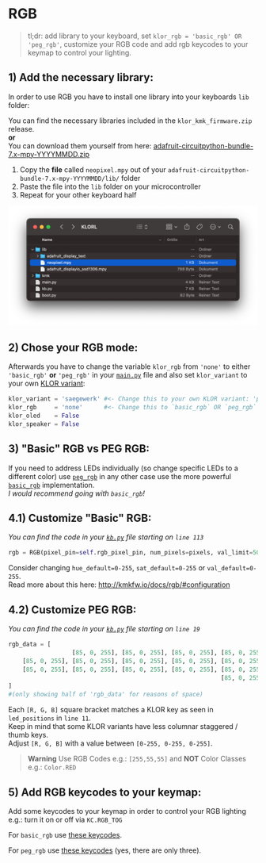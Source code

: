 # RGB

>tl;dr: add library to your keyboard, set `klor_rgb = 'basic_rgb' OR 'peg_rgb'`, customize your RGB code and add rgb keycodes to your keymap to control your lighting.
## 1) Add the necessary library: 
In order to use RGB you have to install one library into your keyboards `lib` folder:

You can find the necessary libraries included in the `klor_kmk_firmware.zip` release.\
**or**\
You can download them yourself from here: [adafruit-circuitpython-bundle-7.x-mpy-YYYYMMDD.zip](https://github.com/adafruit/Adafruit_CircuitPython_Bundle/releases/)

1) Copy the **file** called `neopixel.mpy` out of your `adafruit-circuitpython-bundle-7.x-mpy-YYYYMMDD/lib/` folder
2) Paste the file into the `lib` folder on your microcontroller
3) Repeat for your other keyboard half

<p>
  <img alt="OLED lib folder" src="images/rgb_lib.png">
</p>

## 2) Chose your RGB mode:

Afterwards you have to change the variable `klor_rgb` from `'none'` to either `'basic_rgb'` **or** `'peg_rgb'` in your [`main.py`](../main.py) file and also set `klor_variant` to your own [KLOR variant](https://github.com/GEIGEIGEIST/klor#layouts):


```python
klor_variant = 'saegewerk' #<- Change this to your own KLOR variant: 'polydactyl', 'konrad', 'yubitsume', 'saegewerk'
klor_rgb     = 'none'      #<- Change this to `basic_rgb` OR `peg_rgb`
klor_oled    = False
klor_speaker = False
```
## 3) "Basic" RGB vs PEG RGB:

If you need to address LEDs individually (so change specific LEDs to a different color) use [`peg_rgb`](http://kmkfw.io/docs/peg_rgb_matrix/) in any other case use the more powerful [`basic_rgb`](http://kmkfw.io/docs/rgb/) implementation.\
*I would recommend going with `basic_rgb`!*

## 4.1) Customize "Basic" RGB:

*You can find the code in your [`kb.py`](../kb.py) file starting on `line 113`*

```python
rgb = RGB(pixel_pin=self.rgb_pixel_pin, num_pixels=pixels, val_limit=50, hue_default=0, sat_default=100, val_default=20,)
```

Consider changing `hue_default=0-255`, `sat_default=0-255` or `val_default=0-255`.\
Read more about this here: http://kmkfw.io/docs/rgb/#configuration

## 4.2) Customize PEG RGB:

*You can find the code in your [`kb.py`](../kb.py) file starting on `line 19`*

```python
rgb_data = [
                  [85, 0, 255], [85, 0, 255], [85, 0, 255], [85, 0, 255], [85, 0, 255],                            
    [85, 0, 255], [85, 0, 255], [85, 0, 255], [85, 0, 255], [85, 0, 255], [85, 0, 255],                            
    [85, 0, 255], [85, 0, 255], [85, 0, 255], [85, 0, 255], [85, 0, 255], [85, 0, 255],                            
                                                            [85, 0, 255], [85, 0, 255], [85, 0, 255], [85, 0, 255],
]
#(only showing half of 'rgb_data' for reasons of space)
```
Each `[R, G, B]` square bracket matches a KLOR key as seen in `led_positions` in `line 11`.\
Keep in mind that some KLOR variants have less columnar staggered / thumb keys.\
Adjust `[R, G, B]` with a value between `[0-255, 0-255, 0-255]`.

> **Warning**
> Use RGB Codes e.g.: `[255,55,55]` and **NOT** Color Classes e.g.: `Color.RED`

 ## 5) Add RGB keycodes to your keymap:

 Add some keycodes to your keymap in order to control your RGB lighting e.g.: turn it on or off via `KC.RGB_TOG`

 For `basic_rgb` use [these keycodes](http://kmkfw.io/docs/rgb#keycodes).

 For `peg_rgb` use [these keycodes](http://kmkfw.io/docs/peg_rgb_matrix/#keycodes) (yes, there are only three).